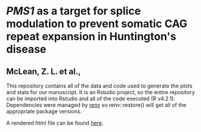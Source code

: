 # *PMS1* as a target for splice modulation to prevent somatic CAG repeat expansion in Huntington's disease

## McLean, Z. L. et al.,

This repository contains all of the data and code used to generate the plots and stats for our manuscript. It is an Rstudio project, so the entire repository can be imported into Rstudio and all of the code executed (R v4.2.1). Dependencies were managed by [renv](https://rstudio.github.io/renv/articles/renv.html) so renv::restore() will get all of the appropriate package versions.

A rendered html file can be found [here](https://htmlpreview.github.io/?https://github.com/zachariahmclean/2023_splice_modulators/blob/main/figs%20and%20stats.html).
